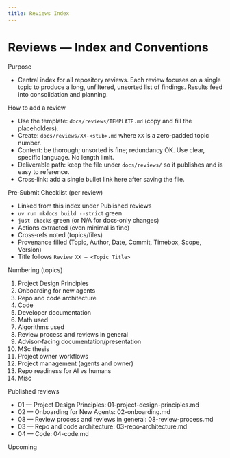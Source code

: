 ```yaml
---
title: Reviews Index
---
```


# Reviews — Index and Conventions

Purpose
- Central index for all repository reviews. Each review focuses on a single topic to produce a long, unfiltered, unsorted list of findings. Results feed into consolidation and planning.

How to add a review
- Use the template: `docs/reviews/TEMPLATE.md` (copy and fill the placeholders).
- Create: `docs/reviews/XX-<stub>.md` where `XX` is a zero‑padded topic number.
- Content: be thorough; unsorted is fine; redundancy OK. Use clear, specific language. No length limit.
- Deliverable path: keep the file under `docs/reviews/` so it publishes and is easy to reference.
- Cross‑link: add a single bullet link here after saving the file.

Pre‑Submit Checklist (per review)
- Linked from this index under Published reviews
- `uv run mkdocs build --strict` green
- `just checks` green (or N/A for docs‑only changes)
- Actions extracted (even minimal is fine)
- Cross‑refs noted (topics/files)
- Provenance filled (Topic, Author, Date, Commit, Timebox, Scope, Version)
- Title follows `Review XX — <Topic Title>`

Numbering (topics)
1. Project Design Principles
2. Onboarding for new agents
3. Repo and code architecture
4. Code
5. Developer documentation
6. Math used
7. Algorithms used
8. Review process and reviews in general
9. Advisor‑facing documentation/presentation
10. MSc thesis
11. Project owner workflows
12. Project management (agents and owner)
13. Repo readiness for AI vs humans
14. Misc

Published reviews
- 01 — Project Design Principles: 01-project-design-principles.md
- 02 — Onboarding for New Agents: 02-onboarding.md
- 08 — Review process and reviews in general: 08-review-process.md
- 03 — Repo and code architecture: 03-repo-architecture.md
- 04 — Code: 04-code.md

Upcoming

